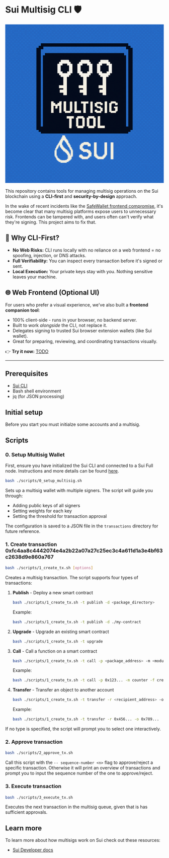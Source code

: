 # Sui Multisig CLI 🛡️

![logo](/assets/logo.png)

This repository contains tools for managing multisig operations on the Sui blockchain using a **CLI-first** and **security-by-design** approach.

In the wake of recent incidents like the [SafeWallet frontend compromise](https://x.com/safe/status/1894768522720350673), it's become clear that many multisig platforms expose users to unnecessary risk. Frontends can be tampered with, and users often can't verify what they're signing. This project aims to fix that.

## 🔐 Why CLI-First?

- **No Web Risks:** CLI runs locally with no reliance on a web frontend = no spoofing, injection, or DNS attacks.
- **Full Verifiability:** You can inspect every transaction before it's signed or sent.
- **Local Execution:** Your private keys stay with you. Nothing sensitive leaves your machine.

## 🌐 Web Frontend (Optional UI)

For users who prefer a visual experience, we've also built a **frontend companion tool**:

- 100% client-side - runs in your browser, no backend server.
- Built to work *alongside* the CLI, not replace it.
- Delegates signing to trusted Sui browser extension wallets (like Sui wallet).
- Great for preparing, reviewing, and coordinating transactions visually.

👉 **Try it now:** [TODO](TODO)

---

## Prerequisites

- [Sui CLI](https://docs.sui.io/references/cli/client)
- Bash shell environment
- jq (for JSON processing)


## Initial setup

Before you start you must initialze some accounts and a multisig.

## Scripts

### 0. Setup Multisig Wallet

First, ensure you have initialized the Sui CLI and connected to a Sui Full node. Instructions and more details can be found [here](https://docs.sui.io/references/cli/client).

```bash
bash ./scripts/0_setup_multisig.sh
```

Sets up a multisig wallet with multiple signers. The script will guide you through:
- Adding public keys of all signers
- Setting weights for each key
- Setting the threshold for transaction approval

The configuration is saved to a JSON file in the `transactions` directory for future reference.

### 1. Create transaction 0xfc4aa8c4442074e4a2b22a07a27c25ec3c4a611d1a3e4bf63c2638d9e860a767

```bash
bash ./scripts/1_create_tx.sh [options]
```

Creates a multisig transaction. The script supports four types of transactions:

1. **Publish** - Deploy a new smart contract
   ```bash
   bash ./scripts/1_create_tx.sh -t publish -d <package_directory>
   ```
   Example:
   ```bash
   bash ./scripts/1_create_tx.sh -t publish -d ./my-contract
   ```

2. **Upgrade** - Upgrade an existing smart contract
   ```bash
   bash ./scripts/1_create_tx.sh -t upgrade
   ```

3. **Call** - Call a function on a smart contract
   ```bash
   bash ./scripts/1_create_tx.sh -t call -p <package_address> -m <module_name> -f <function_name> [-a <args>]
   ```
   Example:
   ```bash
   bash ./scripts/1_create_tx.sh -t call -p 0x123... -m counter -f create
   ```

4. **Transfer** - Transfer an object to another account
   ```bash
   bash ./scripts/1_create_tx.sh -t transfer -r <recipient_address> -o <object_id>
   ```
   Example:
   ```bash
   bash ./scripts/1_create_tx.sh -t transfer -r 0x456... -o 0x789...
   ```

If no type is specified, the script will prompt you to select one interactively.

### 2. Approve transaction

```bash
bash ./scripts/2_approve_tx.sh
```

Call this script with the `-- sequence-number <n>` flag to approve/reject a specific transaction. Otherwise it will print an overview of transactions and prompt you to input the sequence number of the one to approve/reject.

### 3. Execute transaction

```bash
bash ./scripts/3_execute_tx.sh
```

Executes the next transaction in the multisig queue, given that is has sufficient approvals.

## Learn more

To learn more about how multisigs work on Sui check out these resources:
- [Sui Developer docs](https://docs.sui.io/concepts/cryptography/transaction-auth/multisig)


